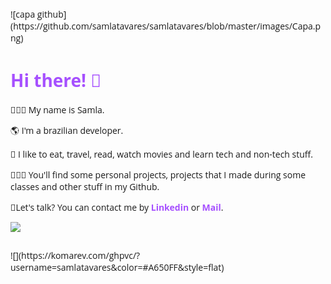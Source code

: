 <link rel="stylesheet" href="https://use.fontawesome.com/releases/v5.8.2/css/all.css" integrity="sha384-oS3vJWv+0UjzBfQzYUhtDYW+Pj2yciDJxpsK1OYPAYjqT085Qq/1cq5FLXAZQ7Ay" crossorigin="anonymous"/>

<link href="https://fonts.googleapis.com/css2?family=Open+Sans&display=swap" rel="stylesheet">

<style>
 
  body {
    display: flex;
    flex-direction:column;
    align-content: space-between;
    font-family: 'Open Sans', sans-serif;
  }
  
  h1 {
    color: #A650FF;
  }
  
  a {
  text-decoration: none;
  color: #A650FF;
  font-weight: bold;
  }

  a:hover {
    text-decoration: underline;
  }
  
  #statistics{
    display: flex;
    flex-direction: column;
  }
</style>
<div>![capa github](https://github.com/samlatavares/samlatavares/blob/master/images/Capa.png)  </div>
<div>
  <h1>Hi there! 👋</h1>
  <div id="introduce">
    <p>👩🏻‍🦱 My name is Samla.</p>
    <p>🌎 I'm a brazilian developer.</p>
    <p>💖 I like to eat, travel, read, watch movies and learn tech and non-tech stuff.</p>
    <p>👩🏻‍💻 You'll find some personal projects, projects that I made during some classes and other stuff in my Github.</p>
   </div>
  <div id="contact">
    🤝Let's talk? You can contact me by <a href="https://www.linkedin.com/in/samla-tavares" target="_blank">
      <i class="fab fa-linkedin fa-lg"></i> Linkedin</a> or <a href="mailto:samla_azevedo@outlook.com">
      <i class="fas fa-envelope fa-lg"></i> Mail</a>.
  </div>
  <div id="statistics">
  <p><img width="400px" align="left" src="https://github-readme-stats.vercel.app/api/top-langs/?username=samlatavares&hide=html&layout=compact&theme=buefy"/></p>
      <p>![](https://komarev.com/ghpvc/?username=samlatavares&color=#A650FF&style=flat)</p>
</div>
</div>
